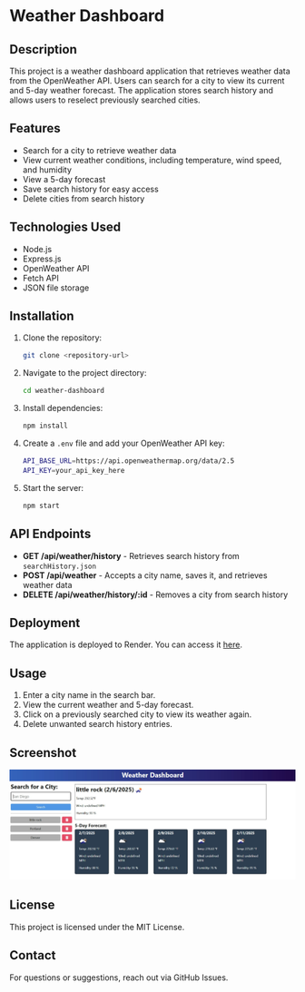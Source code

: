 # Weather Dashboard

## Description

This project is a weather dashboard application that retrieves weather data from the OpenWeather API. Users can search for a city to view its current and 5-day weather forecast. The application stores search history and allows users to reselect previously searched cities.

## Features

- Search for a city to retrieve weather data
- View current weather conditions, including temperature, wind speed, and humidity
- View a 5-day forecast
- Save search history for easy access
- Delete cities from search history

## Technologies Used

- Node.js
- Express.js
- OpenWeather API
- Fetch API
- JSON file storage

## Installation

1. Clone the repository:
   ```sh
   git clone <repository-url>
   ```
2. Navigate to the project directory:
   ```sh
   cd weather-dashboard
   ```
3. Install dependencies:
   ```sh
   npm install
   ```
4. Create a `.env` file and add your OpenWeather API key:
   ```sh
   API_BASE_URL=https://api.openweathermap.org/data/2.5
   API_KEY=your_api_key_here
   ```
5. Start the server:
   ```sh
   npm start
   ```

## API Endpoints

- **GET /api/weather/history** - Retrieves search history from `searchHistory.json`
- **POST /api/weather** - Accepts a city name, saves it, and retrieves weather data
- **DELETE /api/weather/history/:id** - Removes a city from search history

## Deployment

The application is deployed to Render. You can access it [here](deployed-url).

## Usage

1. Enter a city name in the search bar.
2. View the current weather and 5-day forecast.
3. Click on a previously searched city to view its weather again.
4. Delete unwanted search history entries.

## Screenshot

![Weather Dashboard Preview](weather-app-SS.jpg)

## License

This project is licensed under the MIT License.

## Contact

For questions or suggestions, reach out via GitHub Issues.
